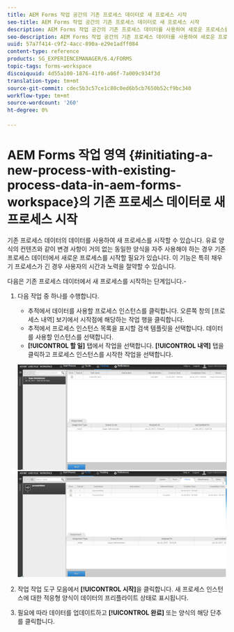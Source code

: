 ```yaml
---
title: AEM Forms 작업 공간의 기존 프로세스 데이터로 새 프로세스 시작
seo-title: AEM Forms 작업 공간의 기존 프로세스 데이터로 새 프로세스 시작
description: AEM Forms 작업 공간의 기존 프로세스 데이터를 사용하여 새로운 프로세스를 시작하는 방법을 살펴봅니다.
seo-description: AEM Forms 작업 공간의 기존 프로세스 데이터를 사용하여 새로운 프로세스를 시작하는 방법을 살펴봅니다.
uuid: 57a7f414-c9f2-4acc-890a-e29e1adff084
content-type: reference
products: SG_EXPERIENCEMANAGER/6.4/FORMS
topic-tags: forms-workspace
discoiquuid: 4d55a100-1876-41f0-a06f-7a009c934f3d
translation-type: tm+mt
source-git-commit: cdec5b3c57ce1c80c0ed6b5cb7650b52cf9bc340
workflow-type: tm+mt
source-wordcount: '260'
ht-degree: 0%

---
```



# AEM Forms 작업 영역 {#initiating-a-new-process-with-existing-process-data-in-aem-forms-workspace}의 기존 프로세스 데이터로 새 프로세스 시작

기존 프로세스 데이터의 데이터를 사용하여 새 프로세스를 시작할 수 있습니다. 유료 양식의 컨텐츠와 같이 변경 사항이 거의 없는 동일한 양식을 자주 사용해야 하는 경우 기존 프로세스 데이터에서 새로운 프로세스를 시작할 필요가 있습니다. 이 기능은 특히 채우기 프로세스가 긴 경우 사용자의 시간과 노력을 절약할 수 있습니다.

다음은 기존 프로세스 데이터에서 새 프로세스를 시작하는 단계입니다.-

1. 다음 작업 중 하나를 수행합니다.

   * 추적에서 데이터를 사용할 프로세스 인스턴스를 클릭합니다. 오른쪽 창의 [프로세스 내역] 보기에서 시작점에 해당하는 작업 행을 클릭합니다.
   * 추적에서 프로세스 인스턴스 목록을 표시할 검색 템플릿을 선택합니다. 데이터를 사용할 인스턴스를 선택합니다.
   * **[!UICONTROL 할 일]** 탭에서 작업을 선택합니다. **[!UICONTROL 내역]** 탭을 클릭하고 프로세스 인스턴스를 시작한 작업을 선택합니다.

   ![start3 ](assets/start3.png) ![start1](assets/start1.png)

1. 작업 작업 도구 모음에서 **[!UICONTROL 시작]**&#x200B;을 클릭합니다. 새 프로세스 인스턴스에 대한 적응형 양식이 데이터의 프리플라이트 상태로 표시됩니다.

1. 필요에 따라 데이터를 업데이트하고 **[!UICONTROL 완료]** 또는 양식의 해당 단추를 클릭합니다.

